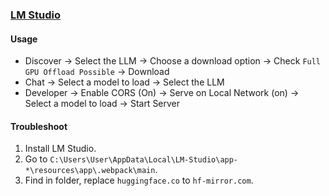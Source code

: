 ### [LM Studio](https://lmstudio.ai/)

#### Usage

- Discover → Select the LLM → Choose a download option → Check `Full GPU Offload Possible` → Download
- Chat → Select a model to load → Select the LLM
- Developer → Enable CORS (On) → Serve on Local Network (on) → Select a model to load → Start Server

#### Troubleshoot

1. Install LM Studio.
2. Go to `C:\Users\User\AppData\Local\LM-Studio\app-*\resources\app\.webpack\main`.
3. Find in folder, replace `huggingface.co` to `hf-mirror.com`.

[^1]: [LM Studio有魔法加持依然无法连网的解决办法](https://juejin.cn/post/7373961220585603124)